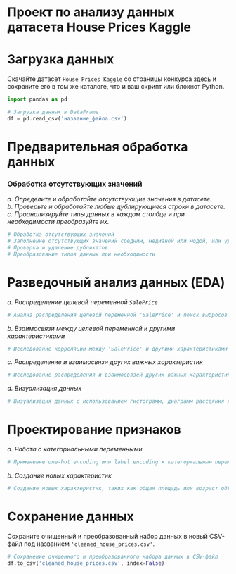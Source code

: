 # Проект по анализу данных датасета House Prices Kaggle

# Загрузка данных

Скачайте датасет `House Prices Kaggle` со страницы конкурса [здесь](https://www.kaggle.com/competitions/house-prices-advanced-regression-techniques/data) и сохраните его в том же каталоге, что и ваш скрипт или блокнот Python.

```python
import pandas as pd

# Загрузка данных в DataFrame
df = pd.read_csv('название_файла.csv')
```
# Предварительная обработка данных

### Обработка отсутствующих значений

_a. Определите и обработайте отсутствующие значения в датасете._
<br>
_b. Проверьте и обработайте любые дублирующиеся строки в датасете._
<br>
_c. Проанализируйте типы данных в каждом столбце и при необходимости преобразуйте их._

```python
# Обработка отсутствующих значений
# Заполнение отсутствующих значений средним, медианой или модой, или удаление столбцов/строк
# Проверка и удаление дубликатов
# Преобразование типов данных при необходимости
```

# Разведочный анализ данных (EDA)
_a. Распределение целевой переменной `SalePrice`_

```python
# Анализ распределения целевой переменной 'SalePrice' и поиск выбросов
```
_b. Взаимосвязи между целевой переменной и другими характеристиками_

```python
# Исследование корреляции между 'SalePrice' и другими характеристиками
```

_c. Распределение и взаимосвязи других важных характеристик_

```python
# Исследование распределения и взаимосвязей других важных характеристик
```
_d. Визуализация данных_

```python
# Визуализация данных с использованием гистограмм, диаграмм рассеяния и т.д.
```
# Проектирование признаков
_a. Работа с категориальными переменными_
```python
# Применение one-hot encoding или label encoding к категориальным переменным
```
_b. Создание новых характеристик_
```python
# Создание новых характеристик, таких как общая площадь или возраст объекта недвижимости
```
# Сохранение данных
Сохраните очищенный и преобразованный набор данных в новый CSV-файл под названием `'cleaned_house_prices.csv'`.
```python
# Сохранение очищенного и преобразованного набора данных в CSV-файл
df.to_csv('cleaned_house_prices.csv', index=False)
```